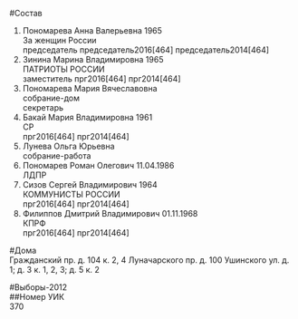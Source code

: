 #Состав  
1. Пономарева Анна Валерьевна 1965  
    За женщин России  
    председатель председатель2016[464] председатель2014[464]  
2. Зинина Марина Владимировна 1965  
    ПАТРИОТЫ РОССИИ  
    заместитель прг2016[464] прг2014[464]  
3. Пономарева Мария Вячеславовна  
    собрание-дом  
    секретарь  
4. Бакай Мария Владимировна 1961  
    СР  
    прг2016[464] прг2014[464]  
5. Лунева Ольга Юрьевна  
    собрание-работа  
6. Пономарев Роман Олегович 11.04.1986  
    ЛДПР  
7. Сизов Сергей Владимирович 1964  
    КОММУНИСТЫ РОССИИ  
    прг2016[464] прг2014[464]  
8. Филиппов Дмитрий Владимирович 01.11.1968  
    КПРФ  
    прг2016[464] прг2014[464]  
  
#Дома  
Гражданский пр. д. 104 к. 2, 4 Луначарского пр. д. 100 Ушинского ул. д. 1; д. 3 к. 1, 2, 3; д. 5 к. 2  
  
#Выборы-2012  
##Номер УИК  
370  
